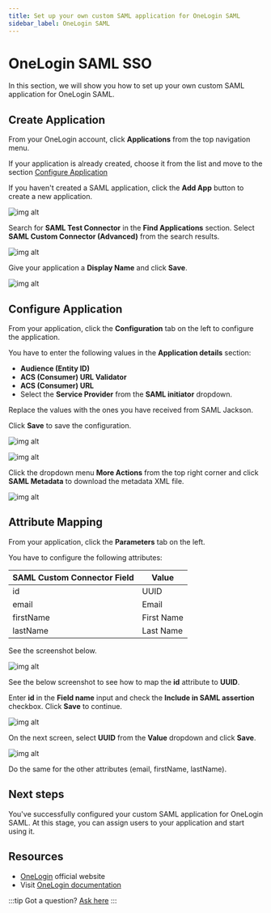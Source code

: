 ```yaml
---
title: Set up your own custom SAML application for OneLogin SAML
sidebar_label: OneLogin SAML
---
```


# OneLogin SAML SSO

In this section, we will show you how to set up your own custom SAML application for OneLogin SAML.

## Create Application

From your OneLogin account, click **Applications** from the top navigation menu.

If your application is already created, choose it from the list and move to the section [Configure Application](#configure-application)

If you haven't created a SAML application, click the **Add App** button to create a new application.

![img alt](/img/sso-providers/onelogin/1.png)

Search for **SAML Test Connector** in the **Find Applications** section. Select **SAML Custom Connector (Advanced)** from the search results.

![img alt](/img/sso-providers/onelogin/2.png)

Give your application a **Display Name** and click **Save**.

![img alt](/img/sso-providers/onelogin/3.png)

## Configure Application

From your application, click the **Configuration** tab on the left to configure the application.

You have to enter the following values in the **Application details** section:

- **Audience (Entity ID)**
- **ACS (Consumer) URL Validator**
- **ACS (Consumer) URL**
- Select the **Service Provider** from the **SAML initiator** dropdown.

Replace the values with the ones you have received from SAML Jackson.

Click **Save** to save the configuration.

![img alt](/img/sso-providers/onelogin/4.png)

![img alt](/img/sso-providers/onelogin/7.png)

Click the dropdown menu **More Actions** from the top right corner and click **SAML Metadata** to download the metadata XML file.

![img alt](/img/sso-providers/onelogin/5.png)

## Attribute Mapping

From your application, click the **Parameters** tab on the left.

You have to configure the following attributes:

| SAML Custom Connector Field | Value      |
| --------------------------- | ---------- |
| id                          | UUID       |
| email                       | Email      |
| firstName                   | First Name |
| lastName                    | Last Name  |

See the screenshot below.

![img alt](/img/sso-providers/onelogin/6.png)

See the below screenshot to see how to map the **id** attribute to **UUID**.

Enter **id** in the **Field name** input and check the **Include in SAML assertion** checkbox. Click **Save** to continue.

![img alt](/img/sso-providers/onelogin/8.png)

On the next screen, select **UUID** from the **Value** dropdown and click **Save**.

![img alt](/img/sso-providers/onelogin/9.png)

Do the same for the other attributes (email, firstName, lastName).

## Next steps

You've successfully configured your custom SAML application for OneLogin SAML. At this stage, you can assign users to your application and start using it.

## Resources

- [OneLogin](https://www.onelogin.com/) official website
- Visit [OneLogin documentation](https://developers.onelogin.com/)

:::tip
Got a question? [Ask here](https://discord.gg/uyb7pYt4Pa)
:::
